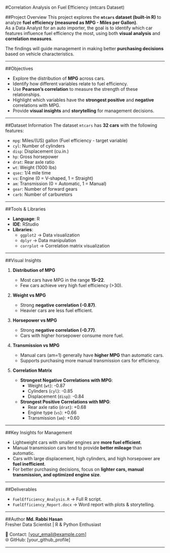 #Correlation Analysis on Fuel Efficiency (mtcars Dataset)

##Project Overview
This project explores the **`mtcars` dataset (built-in R)** to analyze **fuel efficiency (measured as MPG - Miles per Gallon)**.  
As a Data Analyst for an auto importer, the goal is to identify which car features influence fuel efficiency the most, using both **visual analysis** and **correlation measures**.  

The findings will guide management in making better **purchasing decisions** based on vehicle characteristics.

---

##Objectives
- Explore the distribution of **MPG** across cars.  
- Identify how different variables relate to fuel efficiency.  
- Use **Pearson’s correlation** to measure the strength of these relationships.  
- Highlight which variables have the **strongest positive** and **negative** correlations with MPG.  
- Provide **visual insights** and **storytelling** for management decisions.

---

##Dataset Information
The dataset `mtcars` has **32 cars** with the following features:  

- `mpg`: Miles/(US) gallon (Fuel efficiency - target variable)  
- `cyl`: Number of cylinders  
- `disp`: Displacement (cu.in.)  
- `hp`: Gross horsepower  
- `drat`: Rear axle ratio  
- `wt`: Weight (1000 lbs)  
- `qsec`: 1/4 mile time  
- `vs`: Engine (0 = V-shaped, 1 = Straight)  
- `am`: Transmission (0 = Automatic, 1 = Manual)  
- `gear`: Number of forward gears  
- `carb`: Number of carburetors  

---

##Tools & Libraries
- **Language**: R  
- **IDE**: RStudio  
- **Libraries**:  
  - `ggplot2` → Data visualization  
  - `dplyr` → Data manipulation  
  - `corrplot` → Correlation matrix visualization  

---

##Visual Insights
1. **Distribution of MPG**  
   - Most cars have MPG in the range **15–22**.  
   - Few cars achieve very high fuel efficiency (>30).  

2. **Weight vs MPG**  
   - Strong **negative correlation (-0.87)**.  
   - Heavier cars are less fuel efficient.   

3. **Horsepower vs MPG**  
   - Strong **negative correlation (-0.77)**.  
   - Cars with higher horsepower consume more fuel.  

4. **Transmission vs MPG**  
   - Manual cars (am=1) generally have **higher MPG** than automatic cars.  
   - Supports purchasing more manual transmission cars for efficiency.   

5. **Correlation Matrix**  
   - **Strongest Negative Correlations with MPG**:  
     - Weight (`wt`): -0.87  
     - Cylinders (`cyl`): -0.85  
     - Displacement (`disp`): -0.84  
   - **Strongest Positive Correlations with MPG**:  
     - Rear axle ratio (`drat`): +0.68  
     - Engine type (`vs`): +0.66  
     - Transmission (`am`): +0.60   

---

##Key Insights for Management
- Lightweight cars with smaller engines are **more fuel efficient**.  
- Manual transmission cars tend to provide **better mileage** than automatic.  
- Cars with large displacement, high cylinders, and high horsepower are **fuel inefficient**.  
- For better purchasing decisions, focus on **lighter cars, manual transmission, and optimized engine size**.  

---

##Deliverables
- `FuelEfficiency_Analysis.R` → Full R script.  
- `FuelEfficiency_Report.docx` → Word report with plots & storytelling.  

---

##Author
**Md. Rabbi Hasan**  
Fresher Data Scientist | R & Python Enthusiast  

📧 Contact: [your_email@example.com]  
🌐 GitHub: [your_github_profile]  

---
